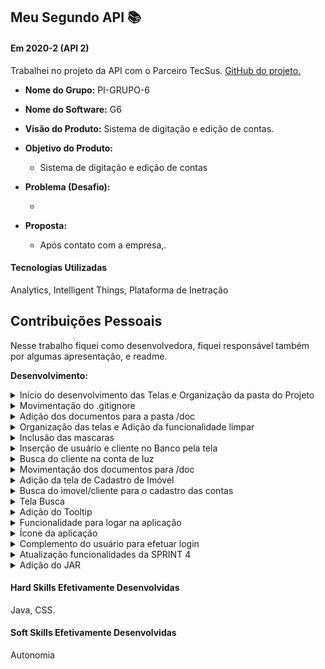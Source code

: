 ## Meu Segundo API  📚

#### Em 2020-2 (API 2)
Trabalhei no projeto da API com o Parceiro TecSus. [GitHub do projeto.](https://github.com/HelenAlevato/PI-GRUPO-6)<br> 
- **Nome do Grupo:** PI-GRUPO-6
- **Nome do Software:**  G6
- **Visão do Produto:** Sistema de digitação e edição de contas.
     
 - **Objetivo do Produto:** 
	  -   Sistema de digitação e edição de contas
  
- **Problema (Desafio):** 

	- 

- **Proposta:**

	-   Após contato com a empresa,. <br>

#### Tecnologias Utilizadas
Analytics, Intelligent Things, Plataforma de Inetração

## Contribuições Pessoais
Nesse trabalho fiquei como desenvolvedora, fiquei responsável também por algumas apresentação, e readme.


**Desenvolvimento:**  

<details>
  <summary>Início do desenvolvimento das Telas e Organização da pasta do Projeto</summary>
  ```
  ```
</details>
<details>
  <summary>Movimentação do .gitignore</summary>
  ```
  ```
</details>
<details>
  <summary>Adição dos documentos para a pasta /doc</summary>
  ```
  ```
</details>
<details>
  <summary>Organização das telas e Adição da funcionalidade limpar</summary>
  ```
  ```
</details>
<details>
  <summary>Inclusão das mascaras</summary>
  ```
  ```
</details>
<details>
  <summary>Inserção de usuário e cliente no Banco pela tela</summary>
  ```
  ```
</details>
<details>
  <summary>Busca do cliente na conta de luz</summary>
  ```
  ```
</details>
<details>
  <summary>Movimentação dos documentos para /doc</summary>
  ```
  ```
</details>
<details>
  <summary>Adição da tela de Cadastro de Imóvel</summary>
  ```
  ```
</details>
<details>
  <summary>Busca do imovel/cliente para o cadastro das contas</summary>
  ```
  ```
</details>
<details>
  <summary>Tela Busca</summary>
  ```
  ```
</details>
<details>
  <summary>Adição do Tooltip</summary>
  ```
  ```
</details>
<details>
  <summary>Funcionalidade para logar na aplicação</summary>
  ```
  ```
</details>
<details>
  <summary>Ícone da aplicação</summary>
  ```
  ```
</details>
<details>
  <summary>Complemento do usuário para efetuar login</summary>
  ```
  ```
</details>
<details>
  <summary>Atualização funcionalidades da SPRINT 4</summary>
  ```
  ```
</details>
<details>
  <summary>Adição do JAR</summary>
  ```
  ```
</details>


#### Hard Skills Efetivamente Desenvolvidas
Java, CSS.

#### Soft Skills Efetivamente Desenvolvidas
Autonomia<br>



